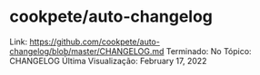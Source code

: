 # cookpete/auto-changelog

Link: https://github.com/cookpete/auto-changelog/blob/master/CHANGELOG.md
Terminado: No
Tópico: CHANGELOG
Última Visualização: February 17, 2022